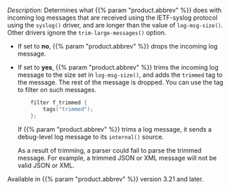---
---
<!-- DISCLAIMER: This file is based on the syslog-ng Open Source Edition documentation https://github.com/balabit/syslog-ng-ose-guides/commit/2f4a52ee61d1ea9ad27cb4f3168b95408fddfdf2 and is used under the terms of The syslog-ng Open Source Edition Documentation License. The file has been modified by Axoflow. -->
*Description:* Determines what {{% param "product.abbrev" %}} does with incoming log messages that are received using the IETF-syslog protocol using the `syslog()` driver, and are longer than the value of `log-msg-size()`. Other drivers ignore the `trim-large-messages()` option.

  - If set to **no**, {{% param "product.abbrev" %}} drops the incoming log message.

  - If set to **yes**, {{% param "product.abbrev" %}} trims the incoming log message to the size set in `log-msg-size()`, and adds the `trimmed` tag to the message. The rest of the message is dropped. You can use the tag to filter on such messages.
    
    ```c
        filter f_trimmed {
            tags("trimmed");
        };
    
    ```
    
    If {{% param "product.abbrev" %}} trims a log message, it sends a debug-level log message to its `internal()` source.
    
    As a result of trimming, a parser could fail to parse the trimmed message. For example, a trimmed JSON or XML message will not be valid JSON or XML.

Available in {{% param "product.abbrev" %}} version 3.21 and later.

